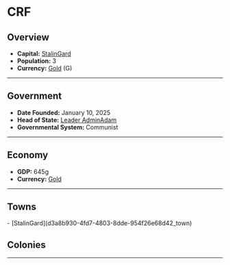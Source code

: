 <!--UNDEDITED FILE, remove this entire line if this file has been edited!-->
# <!--NAME-->CRF<!--NAME-->

## Overview

- **Capital:** <!--CAPITAL_LINK-->[StalinGard](d3a8b930-4fd7-4803-8dde-954f26e68d42_town)<!--CAPITAL_LINK-->
- **Population:** <!--POPULATION-->3<!--POPULATION-->
- **Currency:** <!--CURRENCY_LINK-->[Gold](Gold_currency)<!--CURRENCY_LINK--> (<!--CURRENCY_ABV-->G<!--CURRENCY_ABV-->)

---

## Government

- **Date Founded:** <!--FOUNDED-->January 10, 2025<!--FOUNDED-->
- **Head of State:** <!--LEADER_TITLE_LINK-->[Leader AdminAdam](AdminAdam_user)<!--LEADER_TITLE_LINK-->
- **Governmental System:** <!--GOVERNMENT-->Communist<!--GOVERNMENT-->

---

## Economy

- **GDP:** <!--GDP-->645g<!--GDP-->
- **Currency:** <!--CURRENCY_LINK-->[Gold](Gold_currency)<!--CURRENCY_LINK-->

---

## Towns

<!--TOWNS-->- [StalinGard](d3a8b930-4fd7-4803-8dde-954f26e68d42_town)<!--TOWNS-->

## Colonies

<!--COLONIES--><!--COLONIES-->

---